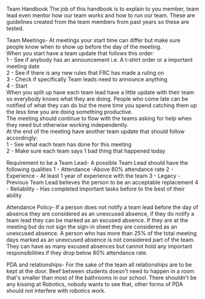 Team Handbook
The job of this handbook is to explain to you member, team lead even mentor how our team works and how to run our team. These are guidelines created from the team members from past years so these are tested.

Team Meetings-
At meetings your start time can differ but make sure people know when to show up before the day of the meeting.  
When you start have a team update that follows this order:  
1 - See if anybody has an announcement i.e. A t-shirt order or a important meeting date  
2 - See if there is any new rules that FRC has made a ruling on  
3 - Check if specifically Team leads need to announce anything  
4 - Start  
When you split up have each team lead have a little update with their team so everybody knows what they are doing. People who come late can be notified of what they can do but the more time you spend catching them up the less time you are doing something productive.  
The meeting should continue to flow with the teams asking for help when they need but otherwise working independently.  
At the end of the meeting have another team update that should follow accordingly:  
1 - See what each team has done for this meeting  
2 - Make sure each team says 1 bad thing that happened today


Requirement to be a Team Lead-
A possible Team Lead should have the following qualities
1 - Attendance -Above 80% attendance rate
2 - Experience - At least 1 year of experience with the team
3 - Legacy - Previous Team Lead believes the person to be an acceptable replacement
4 - Reliability - Has completed important tasks before to the best of their ability

Attendance Policy-
If a person does not notify a team lead before the day of absence they are considered as an unexcused absence, if they do notify a team lead they can be marked as an excused absence. If they are at the meeting but do not sign the sign-in sheet they are considered as an unexcused absence. A person who has more than 25% of the total meeting days marked as an unexcused absence is not considered part of the team. They can have as many excused absences but cannot hold any important responsibilities if they drop below 80% attendance rate.

PDA and relationships-
For the sake of the team all relationships are to be kept at the door. Beef between students doesn't need to happen in a room that's smaller than most of the bathrooms in our school. There shouldn't be any kissing at Robotics, nobody wants to see that, other forms of PDA should not interfere with robotics work.
